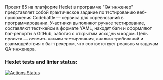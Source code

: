 Проект 85 на платформе Hexlet в программе "QA-инженер" представляет собой практическое задание по тестированию веб-приложения Codebattle — сервиса для соревнований в программировании. Участники выполняют ручное тестирование, составляют тест-кейсы в формате YAML, находят баги и оформляют баг-репорты в GitHub, работая с открытым исходным кодом. Цель проекта — освоить навыки тестирования, анализа требований и взаимодействия с баг-трекером, что соответствует реальным задачам QA-инженера.

### Hexlet tests and linter status:
[![Actions Status](https://github.com/Alexey-creator/qa-engineer-project-85/actions/workflows/hexlet-check.yml/badge.svg)](https://github.com/Alexey-creator/qa-engineer-project-85/actions)
